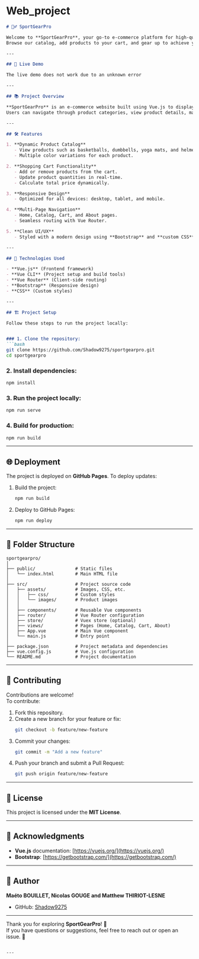 # Web_project
 


```markdown
# 🏋️‍♂️ SportGearPro

Welcome to **SportGearPro**, your go-to e-commerce platform for high-quality sports gear!  
Browse our catalog, add products to your cart, and gear up to achieve your fitness goals. 🏀🎽

---

## 🚀 Live Demo

The live demo does not work due to an unknown error

---

## 📚 Project Overview

**SportGearPro** is an e-commerce website built using Vue.js to display and manage a variety of sports equipment.  
Users can navigate through product categories, view product details, manage their cart, and explore featured items.

---

## 🛠️ Features

1. **Dynamic Product Catalog**
   - View products such as basketballs, dumbbells, yoga mats, and helmets.
   - Multiple color variations for each product.

2. **Shopping Cart Functionality**
   - Add or remove products from the cart.
   - Update product quantities in real-time.
   - Calculate total price dynamically.

3. **Responsive Design**
   - Optimized for all devices: desktop, tablet, and mobile.

4. **Multi-Page Navigation**
   - Home, Catalog, Cart, and About pages.
   - Seamless routing with Vue Router.

5. **Clean UI/UX**
   - Styled with a modern design using **Bootstrap** and **custom CSS**.

---

## 🧰 Technologies Used

- **Vue.js** (Frontend framework)
- **Vue CLI** (Project setup and build tools)
- **Vue Router** (Client-side routing)
- **Bootstrap** (Responsive design)
- **CSS** (Custom styles)

---

## 🏗️ Project Setup

Follow these steps to run the project locally:


### 1. Clone the repository:
```bash
git clone https://github.com/Shadow9275/sportgearpro.git
cd sportgearpro
```

### 2. Install dependencies:
```bash
npm install
```

### 3. Run the project locally:
```bash
npm run serve
```

### 4. Build for production:
```bash
npm run build
```

---

## 🌐 Deployment

The project is deployed on **GitHub Pages**. To deploy updates:

1. Build the project:
   ```bash
   npm run build
   ```

2. Deploy to GitHub Pages:
   ```bash
   npm run deploy
   ```

---

## 📂 Folder Structure

```
sportgearpro/
│
├── public/               # Static files
│   └── index.html        # Main HTML file
│
├── src/                  # Project source code
│   ├── assets/           # Images, CSS, etc.
│   │   ├── css/          # Custom styles
│   │   └── images/       # Product images
│   │
│   ├── components/       # Reusable Vue components
│   ├── router/           # Vue Router configuration
│   ├── store/            # Vuex store (optional)
│   ├── views/            # Pages (Home, Catalog, Cart, About)
│   ├── App.vue           # Main Vue component
│   └── main.js           # Entry point
│
├── package.json          # Project metadata and dependencies
├── vue.config.js         # Vue.js configuration
└── README.md             # Project documentation
```

---

## 🤝 Contributing

Contributions are welcome!  
To contribute:
1. Fork this repository.
2. Create a new branch for your feature or fix:
   ```bash
   git checkout -b feature/new-feature
   ```
3. Commit your changes:
   ```bash
   git commit -m "Add a new feature"
   ```
4. Push your branch and submit a Pull Request:
   ```bash
   git push origin feature/new-feature
   ```

---

## 📄 License

This project is licensed under the **MIT License**.

---

## 🙌 Acknowledgments

- **Vue.js** documentation: [https://vuejs.org/](https://vuejs.org/)
- **Bootstrap**: [https://getbootstrap.com/](https://getbootstrap.com/)

---

## 👤 Author

**Maéto BOUILLET, Nicolas GOUGE and Matthew THIRIOT-LESNE**  
- GitHub: [Shadow9275](https://github.com/Shadow9275)


---

Thank you for exploring **SportGearPro**! 🎉  
If you have questions or suggestions, feel free to reach out or open an issue. 🚀
```

---
